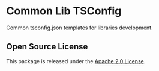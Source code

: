 # Common Lib TSConfig

Common tsconfig.json templates for libraries development.

## Open Source License

This package is released under the [Apache 2.0 License](./LICENSE).
